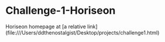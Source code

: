 # Challenge-1-Horiseon
Horiseon homepage at [a relative link] (file:///Users/ddthenostalgist/Desktop/projects/challenge1.html)
